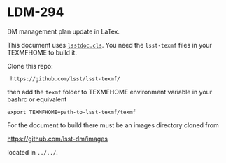 # LDM-294
DM management plan update in LaTex.

This document uses [`lsstdoc.cls`](https://lsst-texmf.lsst.io).
You need the `lsst-texmf` files in your TEXMFHOME to build it.

Clone this repo:

     https://github.com/lsst/lsst-texmf/

then add the `texmf` folder  to TEXMFHOME environment variable in your bashrc or equivalent

    export TEXMFHOME=path-to-lsst-texmf/texmf

For the document to build there must be an images directory cloned from

   https://github.com/lsst-dm/images

located in `../../`.
